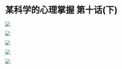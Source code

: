 # 某科学的心理掌握 第十话(下)

![](https://cnindex.github.io/Mental-Out/images/10/5.jpg)

![](https://cnindex.github.io/Mental-Out/images/10/6.jpg)

![](https://cnindex.github.io/Mental-Out/images/10/7.jpg)

![](https://cnindex.github.io/Mental-Out/images/10/8.jpg)

![](https://cnindex.github.io/Mental-Out/images/04/0.jpg)
